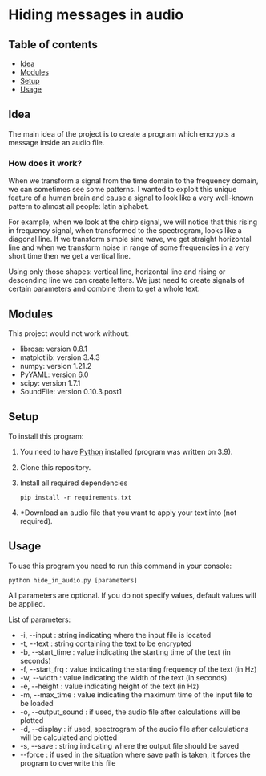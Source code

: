 # Hiding messages in audio

## Table of contents
* [Idea](#idea)
* [Modules](#modules)
* [Setup](#setup)
* [Usage](#usage)

## Idea
The main idea of the project is to create a program which encrypts a message inside an audio file.

### How does it work?
When we transform a signal from the time domain to the frequency domain, we can sometimes see some patterns.
I wanted to exploit this unique feature of a human brain and cause a signal to look like a very well-known pattern to
almost all people: latin alphabet.

For example, when we look at the chirp signal, we will notice that this rising in frequency signal, when
transformed to the spectrogram, looks like a diagonal line. If we transform simple sine wave, we get straight horizontal
line and when we transform noise in range of some frequencies in a very short time then we get a vertical line.

Using only those shapes: vertical line, horizontal line and rising or descending line we can create letters.
We just need to create signals of certain parameters and combine them to get a whole text.

## Modules
This project would not work without:
* librosa: version 0.8.1
* matplotlib: version 3.4.3
* numpy: version 1.21.2
* PyYAML: version 6.0
* scipy: version 1.7.1
* SoundFile: version 0.10.3.post1

## Setup

To install this program:

1. You need to have [Python](https://www.python.org/downloads/) installed (program was written on 3.9).
2. Clone this repository.
3. Install all required dependencies
   
   ``pip install -r requirements.txt``
4. *Download an audio file that you want to apply your text into (not required).

## Usage

To use this program you need to run this command in your console:

   ``python hide_in_audio.py [parameters]``
   
All parameters are optional. If you do not specify values, default values will be applied.

List of parameters:
* -i, --input : string indicating where the input file is located
* -t, --text : string containing the text to be encrypted
* -b, --start_time : value indicating the starting time of the text (in seconds)
* -f, --start_frq : value indicating the starting frequency of the text (in Hz)
* -w, --width : value indicating the width of the text (in seconds)
* -e, --height : value indicating height of the text (in Hz)
* -m, --max_time : value indicating the maximum time of the input file to be loaded
* -o, --output_sound : if used, the audio file after calculations will be plotted
* -d, --display : if used, spectrogram of the audio file after calculations will be calculated and plotted
* -s, --save : string indicating where the output file should be saved
* --force : if used in the situation where save path is taken, it forces the program to overwrite this file
